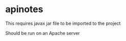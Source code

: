 # apinotes

This requires javax jar file to be imported to the project

Should be run on an Apache server
